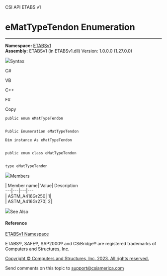 ﻿

CSI API ETABS v1

# eMatTypeTendon Enumeration  
  
---  
  
**Namespace:** [ETABSv1](2780f1b8-2033-5289-2298-1cdb2a7508d9.htm)  
**Assembly:** ETABSv1 (in ETABSv1.dll) Version: 1.0.0.0 (1.27.0.0)

![](../icons/SectionExpanded.png)Syntax

C#

VB

C++

F#

Copy

    
    
    public enum eMatTypeTendon
    
    
    Public Enumeration eMatTypeTendon
    
    Dim instance As eMatTypeTendon
    
    
    public enum class eMatTypeTendon
    
    
    type eMatTypeTendon

![](../icons/SectionExpanded.png)Members

| Member name| Value| Description  
---|---|---|---  
| ASTM_A416Gr250| 1|  
| ASTM_A416Gr270| 2|  
  
![](../icons/SectionExpanded.png)See Also

#### Reference

[ETABSv1 Namespace](2780f1b8-2033-5289-2298-1cdb2a7508d9.htm)

ETABS®, SAFE®, SAP2000® and CSiBridge® are registered trademarks of Computers
and Structures, Inc.  

[Copyright © Computers and Structures, Inc. 2023. All rights
reserved.](http://www.csiamerica.com)

Send comments on this topic to
[support@csiamerica.com](mailto:support%40csiamerica.com?Subject=CSI%20API%20ETABS%20v1)

